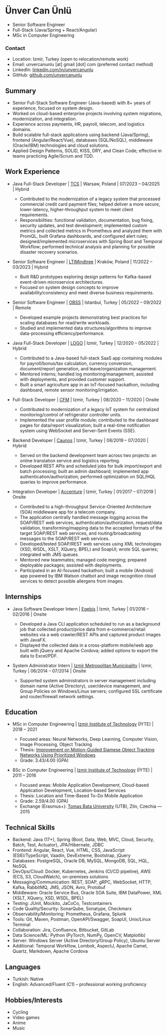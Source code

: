 # Ünver Can Ünlü

- Senior Software Engineer
- Full-Stack (Java/Spring + React/Angular)
- MSc in Computer Engineering

### Contact

- Location: Izmir, Turkey (open to relocation/remote work)
- Email: unvercanunlu [at] gmail [dot] com (preferred contact method)
- LinkedIn: [linkedin.com/in/unvercanunlu](https://www.linkedin.com/in/unvercanunlu)
- GitHub: [github.com/unvercanunlu](https://github.com/unvercanunlu)

## Summary

- Senior Full-Stack Software Engineer (Java-based) with 8+ years of experience, focused on system design.
- Worked on cloud-based enterprise projects involving system migrations, modernization, and integration.
- Experience across payments, HR, payroll, telecom, and logistics domains.
- Build scalable full-stack applications using backend (Java/Spring), frontend (Angular/React/Vue), databases (SQL/NoSQL), middleware (Oracle/IBM)
  technologies and cloud solutions.
- Applied Design Patterns, SOLID, KISS, DRY, and Clean Code; effective in teams practicing Agile/Scrum and TDD.

## Work Experience

- Java Full-Stack Developer | [TCS](https://www.tcs.com)  | Warsaw, Poland | 07/2023 – 04/2025 | Hybrid
    * Contributed to the modernization of a legacy system that processed commercial credit card payment files; helped deliver a more secure,
      lower-latency, higher-throughput system to meet client requirements.
    * Responsibilities: functional validation, documentation, bug fixing, security updates, and test development; implemented custom metrics and
      collected metrics in Prometheus and analyzed them with PromQL, built Grafana dashboards, and configured alert rules; designed/implemented
      microservices with Spring Boot and Temporal Workflow; performed technical analysis and planning for possible disaster recovery scenarios.

- Senior Software Engineer | [LTIMindtree](https://www.ltimindtree.com) | Kraków, Poland | 11/2022 – 03/2023 | Hybrid
    * Built R&D prototypes exploring design patterns for Kafka-based event-driven microservice architectures.
    * Focused on system design concepts to improve availability/consistency and meet diverse business requirements.

- Senior Software Engineer | [OBSS](https://obss.tech) | Istanbul, Turkey | 05/2022 – 09/2022 | Remote
    * Developed example projects demonstrating best practices for scaling databases for read/write workloads.
    * Studied and implemented data structures/algorithms to improve data-processing efficiency/performance.

- Java Full-Stack Developer | [LOGO](https://www.logo.com.tr) | Izmir, Turkey | 12/2020 – 05/2022 | Hybrid
    * Contributed to a Java-based full-stack SaaS app containing modules for payroll/bonus/tax calculation, currency conversion, document/report
      generation, and leave/organization management.
    * Mentored interns; handled log monitoring/management, assisted with deployments, and provided customer support.
    * Built a smart agriculture app in an IoT-focused hackathon, including dashboard, remote sensor monitoring/irrigation.

- Full-Stack Developer | [CFM](https://www.cfm.com.tr) | Izmir, Turkey | 08/2020 – 11/2020 | Onsite
    * Contributed to modernization of a legacy IoT system for centralized monitoring/control of refrigerator controller units.
    * Implemented the user profile module; contributed to the dashboard pages for data/report visualization; built a real-time notification system
      using WebSocket and Server-Sent Events (SSE).

- Backend Developer | [Caunos](https://www.caunos.com) | Izmir, Turkey | 08/2019 – 07/2020 | Hybrid
    * Served on the backend development team across two projects: an online translation service and logistics reporting.
    * Developed REST APIs and scheduled jobs for bulk import/export and batch processing; built an admin dashboard; implemented app
      authentication/authorization; performed optimization on SQL/HQL queries to improve performance.

- Integration Developer | [Accenture](https://www.accenture.com) | Izmir, Turkey | 01/2017 – 07/2019 | Onsite
    * Contributed to a high-throughput Service-Oriented Architecture (SOA) middleware app for a telecom company.
    * The application centrally handled message logging across the SOAP/REST web services, authentication/authorization, request/data validation,
      transforming/mapping data to the accepted formats of the target SOAP/REST web services, and routing/broadcasting messages to the SOAP/REST web
      services.
    * Developed/tested SOAP/REST web services using XML technologies (XSD, WSDL, XSLT, XQuery, BPEL) and SoapUI; wrote SQL queries; integrated with
      JMS queues.
    * Mentored new teammates; managed code merging; prepared deployable packages; assisted with deployments.
    * Participated in an AI-focused hackathon; built a mobile (Android) app powered by IBM Watson chatbot and image recognition cloud services to
      detect possible allergens from images.

## Internships

- Java Software Developer Intern | [Egebis](http://www.egebis.com) | Izmir, Turkey | 01/2016 – 02/2016 | Onsite
    * Developed a Java CLI application scheduled to run as a background job that collected product/price data from e-commerce/retail websites via a
      web crawler/REST APIs and captured product images with JavaFX.
    * Displayed the collected data in a cross-platform mobile/web app built with jQuery and Apache Cordova; added options to export the data to Excel/PDF.

- System Administrator Intern | [Izmir Metropolitan Municipality](https://www.izmir.bel.tr) | Izmir, Turkey | 06/2014 – 07/2014 | Onsite
    * Supported system administrators in server management including domain name (Active Directory), user/device management, and Group Policies on
      Windows/Linux servers; configured SSL certificate and router/firewall network settings.

## Education

- MSc in Computer Engineering | [Izmir Institute of Technology](https://iyte.edu.tr) (İYTE) | 2018 – 2021
    * Focused areas: Neural Networks, Deep Learning, Computer Vision, Image Processing, Object Tracking
    * Thesis: [Improvement on Motion-Guided Siamese Object Tracking Networks Using Prioritized Windows](https://tez.yok.gov.tr/UlusalTezMerkezi/TezGoster?key=_F5QEpayDXGqGZlp9XiFtHc6hV73AWqDWZV-PAGAelqQTgSnY1psMEUyArZs_zky)
    * Grade: 3.43/4.00 (GPA)

- BSc in Computer Engineering | [Izmir Institute of Technology](https://iyte.edu.tr) (İYTE) | 2011 – 2016
    * Focused areas: Mobile Application Development, Cloud-based Application Development, Location-based Services
    * Thesis: Location and Time-Based To-Do Mobile Application
    * Grade: 2.59/4.00 (GPA)
    * Exchange (Erasmus+): [Tomas Bata University](https://www.utb.cz) (UTB), Zlín, Czechia — 2015

## Technical Skills

- Backend: Java (17+), Spring (Boot, Data, Web, MVC, Cloud, Security, Batch, Test, Actuator), JPA/Hibernate, JDBC
- Frontend: Angular, React, Vue, HTML, CSS, JavaScript (ES6)/TypeScript, Vaadin, DevExtreme, Bootstrap, jQuery
- Databases: PostgreSQL, Oracle DB, MySQL, MongoDB, SQL, HQL, NoSQL
- DevOps/Cloud: Docker, Kubernetes, Jenkins (CI/CD pipeline), AWS (ECS, S3, CloudWatch), on-premises solutions
- Messaging/Communication: REST, SOAP, gRPC, WebSocket, HTTP, Kafka, RabbitMQ, JMS, JSON, Avro, Protobuf
- Middleware: Oracle Service Bus, Oracle SOA Suite, IBM DataPower, XML (XSLT, XQuery, XSD, WSDL, BPEL)
- Testing: JUnit, Mockito, JaCoCo, Testcontainers
- Code Quality/Security: SonarQube, Sonatype, Checkmarx
- Observability/Monitoring: Prometheus, Grafana, Splunk
- Tools: Git, Maven, Postman, OpenAPI/Swagger, SoapUI, Unix/Linux Terminal
- Collaboration: Jira, Confluence, Bitbucket, GitLab
- Data Science/ML: Python (PyTorch, NumPy, OpenCV, Matplotlib)
- Server: Windows Server (Active Directory/Group Policy), Ubuntu Server
- Additional: Temporal Workflow, Lombok, AspectJ, Apache Camel, Quartz, Markdown, Apache Cordova

## Languages

- Turkish: Native
- English: Advanced/Fluent (C1) – professional working proficiency

## Hobbies/Interests

- Cycling
- Video games
- Anime
- Music
